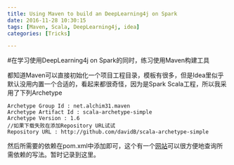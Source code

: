 ```yaml
---
title: Using Maven to build an DeepLearning4j on Spark
date: 2016-11-28 10:30:15
tags: [Maven, Scala, DeepLearning4j, idea]
categories: [Tricks]

---
```

#在学习使用DeepLearning4j on Spark的同时，练习使用Maven构建工具
<!--more-->
都知道Maven可以直接初始化一个项目工程目录，模板有很多，但是Idea里似乎默认没用内置一个合适的，看起来都很奇怪，因为是Spark Scala工程，所以我采用了下列Archetype

	Archetype Group Id : net.alchim31.maven
	Archetype Artifact Id : scala-archetype-simple
	Archetype Version : 1.6
	//如果下载失败在添加Repository URL试试
	Repository URL : http://github.com/davidB/scala-archetype-simple

然后所需要的依赖在pom.xml中添加即可，这个有一个[网站](http://mvnrepository.com/)可以很方便地查询所需依赖的写法。暂时记录到这里。